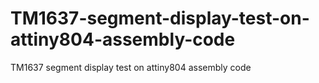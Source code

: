 # TM1637-segment-display-test-on-attiny804-assembly-code
TM1637 segment display test on attiny804 assembly code
